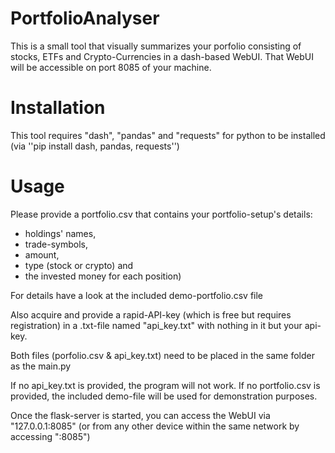 # PortfolioAnalyser

This is a small tool that visually summarizes your porfolio consisting of stocks, ETFs and Crypto-Currencies in a dash-based WebUI.
That WebUI will be accessible on port 8085 of your machine.

# Installation

This tool requires "dash", "pandas" and "requests" for python to be installed (via ''pip install dash, pandas, requests'')

# Usage

Please provide a portfolio.csv that contains your portfolio-setup's details: 
  - holdings' names, 
  - trade-symbols, 
  - amount, 
  - type (stock or crypto) and 
  - the invested money for each position)
  
 For details have a look at the included demo-portfolio.csv file
 
 Also acquire and provide a rapid-API-key (which is free but requires registration) in a .txt-file named "api_key.txt" with nothing in it but your api-key.
 
 Both files (porfolio.csv & api_key.txt) need to be placed in the same folder as the main.py
 
 If no api_key.txt is provided, the program will not work. If no portfolio.csv is provided, the included demo-file will be used for demonstration purposes.
 
 Once the flask-server is started, you can access the WebUI via "127.0.0.1:8085" (or from any other device within the same network by accessing "<server-IP>:8085")
